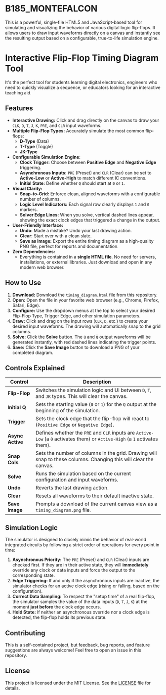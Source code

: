 # B185_MONTEFALCON
This is a powerful, single-file HTML5 and JavaScript-based tool for simulating and visualizing the behavior of various digital logic flip-flops. It allows users to draw input waveforms directly on a canvas and instantly see the resulting output based on a configurable, true-to-life simulation engine.

# Interactive Flip-Flop Timing Diagram Tool
It's the perfect tool for students learning digital electronics, engineers who need to quickly visualize a sequence, or educators looking for an interactive teaching aid.

## Features

- **Interactive Drawing:** Click and drag directly on the canvas to draw your `CLK`, `D`, `T`, `J`, `K`, `PRE`, and `CLR` input waveforms.
- **Multiple Flip-Flop Types:** Accurately simulate the most common flip-flops:
    -   **D-Type** (Data)
    -   **T-Type** (Toggle)
    -   **JK-Type**
- **Configurable Simulation Engine:**
    -   **Clock Trigger:** Choose between **Positive Edge** and **Negative Edge** triggering.
    -   **Asynchronous Inputs:** `PRE` (Preset) and `CLR` (Clear) can be set to **Active-Low** or **Active-High** to match different IC conventions.
    -   **Initial State:** Define whether `Q` should start at `0` or `1`.
- **Visual Clarity:**
    -   **Snap-to-Grid:** Enforce clean, aligned waveforms with a configurable number of columns.
    -   **Logic Level Indicators:** Each signal row clearly displays `1` and `0` markers.
    -   **Solver Edge Lines:** When you solve, vertical dashed lines appear, showing the exact clock edges that triggered a change in the output.
- **User-Friendly Interface:**
    -   **Undo:** Made a mistake? Undo your last drawing action.
    -   **Clear:** Start over with a clean slate.
    -   **Save as Image:** Export the entire timing diagram as a high-quality PNG file, perfect for reports and documentation.
- **Zero Dependencies:**
    -   Everything is contained in a **single HTML file**. No need for servers, installations, or external libraries. Just download and open in any modern web browser.

## How to Use

1.  **Download:** Download the `timing_diagram.html` file from this repository.
2.  **Open:** Open the file in your favorite web browser (e.g., Chrome, Firefox, Safari, Edge).
3.  **Configure:** Use the dropdown menus at the top to select your desired Flip-Flop Type, Trigger Edge, and other simulation parameters.
4.  **Draw:** Click and drag on the input rows (`CLK`, `D`, etc.) to create your desired input waveforms. The drawing will automatically snap to the grid columns.
5.  **Solve:** Click the **Solve** button. The `Q` and `Q̅` output waveforms will be generated instantly, with red dashed lines indicating the trigger points.
6.  **Save:** Click the **Save Image** button to download a PNG of your completed diagram.

## Controls Explained

| Control              | Description                                                                                                                              |
| -------------------- | ---------------------------------------------------------------------------------------------------------------------------------------- |
| **Flip-Flop**        | Switches the simulation logic and UI between `D`, `T`, and `JK` types. This will clear the canvas.                                       |
| **Initial Q**        | Sets the starting value (`0` or `1`) for the `Q` output at the beginning of the simulation.                                              |
| **Trigger**          | Sets the clock edge that the flip-flop will react to (`Positive Edge` or `Negative Edge`).                                               |
| **Async Active**     | Defines whether the `PRE` and `CLR` inputs are `Active-Low` (a `0` activates them) or `Active-High` (a `1` activates them).             |
| **Snap Cols**        | Sets the number of columns in the grid. Drawing will snap to these columns. Changing this will clear the canvas.                         |
| **Solve**            | Runs the simulation based on the current configuration and input waveforms.                                                              |
| **Undo**             | Reverts the last drawing action.                                                                                                         |
| **Clear**            | Resets all waveforms to their default inactive state.                                                                                    |
| **Save Image**       | Prompts a download of the current canvas view as a `timing_diagram.png` file.                                                            |

## Simulation Logic

The simulator is designed to closely mimic the behavior of real-world integrated circuits by following a strict order of operations for every point in time:

1.  **Asynchronous Priority:** The `PRE` (Preset) and `CLR` (Clear) inputs are checked first. If they are in their active state, they will **immediately** override any clock or data inputs and force the output to the corresponding state.
2.  **Edge Triggering:** If and only if the asynchronous inputs are inactive, the simulator checks for an active clock edge (rising or falling, based on the configuration).
3.  **Correct Data Sampling:** To respect the "setup time" of a real flip-flop, the simulator samples the value of the data inputs (`D`, `T`, `J`, `K`) at the moment **just before** the clock edge occurs.
4.  **Hold State:** If neither an asynchronous override nor a clock edge is detected, the flip-flop holds its previous state.

## Contributing

This is a self-contained project, but feedback, bug reports, and feature suggestions are always welcome! Feel free to open an issue in this repository.

## License

This project is licensed under the MIT License. See the [LICENSE](LICENSE) file for details.
